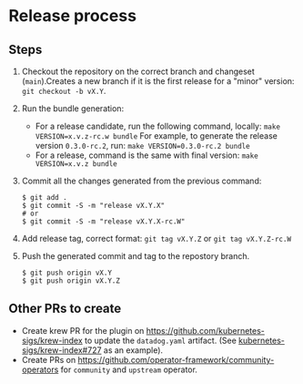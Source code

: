 # Release process

## Steps

1. Checkout the repository on the correct branch and changeset (`main`).Creates a new branch if it is the first release for a "minor" version: `git checkout -b vX.Y`.
2. Run the bundle generation:
    - For a release candidate, run the following command, locally: `make VERSION=x.v.z-rc.w bundle`
      For example, to generate the release version `0.3.0-rc.2`, run: `make VERSION=0.3.0-rc.2 bundle`
    - For a release, command is the same with final version: `make VERSION=x.v.z bundle`

3. Commit all the changes generated from the previous command:

   ```console
   $ git add .
   $ git commit -S -m "release vX.Y.X"
   # or
   $ git commit -S -m "release vX.Y.X-rc.W"
   ```

4. Add release tag, correct format: `git tag vX.Y.Z` or `git tag vX.Y.Z-rc.W`
5. Push the generated commit and tag to the repostory branch.

   ```console
   $ git push origin vX.Y
   $ git push origin vX.Y.Z
   ```

## Other PRs to create

- Create krew PR for the plugin on https://github.com/kubernetes-sigs/krew-index to update the `datadog.yaml` artifact. (See [kubernetes-sigs/krew-index#727](https://github.com/kubernetes-sigs/krew-index/pull/727) as an example).
- Create PRs on https://github.com/operator-framework/community-operators for `community` and `upstream` operator.